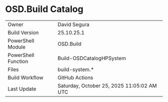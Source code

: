 ﻿# OSD.Build Catalog

| | |
|-|-|
| Owner | David Segura |
| Build Version | 25.10.25.1 |
| PowerShell Module | OSD.Build |
| PowerShell Function | Build-OSDCatalogHPSystem |
| Files | build-system.* |
| Build Workflow | GitHub Actions |
| Last Update | Saturday, October 25, 2025 11:05:02 AM UTC |
